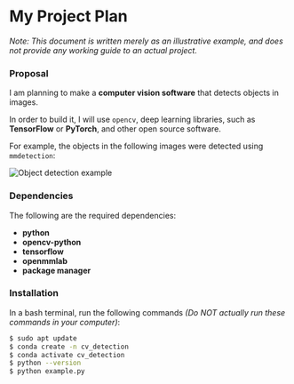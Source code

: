 # My Project Plan
*Note: This document is written merely as an illustrative example, and does not provide any working guide to an actual project.*

### Proposal
I am planning to make a **computer vision software** that detects objects in images.

In order to build it, I will use `opencv`, deep learning libraries, such as **TensorFlow** or **PyTorch**, and other open source software.
  
For example, the objects in the following images were detected using `mmdetection`:  

![Object detection example](https://github.com/open-mmlab/mmdetection)


### Dependencies
The following are the required dependencies:

- **python**
- **opencv-python**
- **tensorflow**
- **openmmlab**
- **package manager**

### Installation
In a bash terminal, run the following commands *(Do NOT actually run these commands in your computer)*:

```bash
$ sudo apt update 
$ conda create -n cv_detection 
$ conda activate cv_detection 
$ python --version 
$ python example.py
